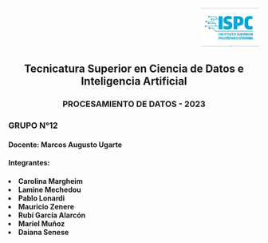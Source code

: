 <p align="right">
     <img src="https://github.com/garciarubi/GRUPO-12-PROCESAMIENTO-DE-DATOS/blob/Lamine-Mechedou-patch-1/ISPC%20Logo.jpg" width="120">
</p>
<p align="center">
    <h2 align="center">Tecnicatura Superior en Ciencia de Datos e Inteligencia Artificial </h2>
     <h3 align="center"> PROCESAMIENTO DE DATOS - 2023 </h3>
     <h3>GRUPO N°12</h3>
</p> 
<p align="left">
     <h4 align="left"> Docente: Marcos Augusto Ugarte </h4>
  <h4 align="left">Integrantes: </h4>
     <h4 <ul type=”A”>
       <li>Carolina Margheim </li>
       <li>Lamine Mechedou </li>
       <li>Pablo Lonardi </li>
       <li>Mauricio Zenere </li>
       <li>Rubí García Alarcón </li>
       <li>Mariel Muñoz </li>
       <li>Daiana Senese </li>
     </ul>  </h4>
</p> 
